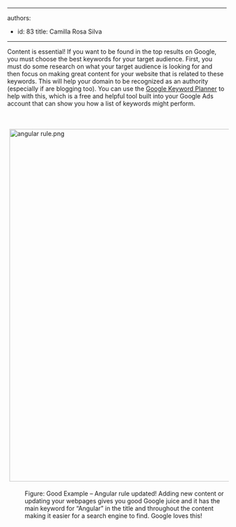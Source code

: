 

---
authors:
  - id: 83
    title: Camilla Rosa Silva
---




<span class='intro'> ​Content is essential! If you want to be found in the top results on Google, you must choose the best keywords for your target audience. First, you must do some research on what your target audience is looking for and then focus on making great content for your website that is related to these keywords. This will help your domain to be recognized as an authority (especially if are blogging too). You can use the <a href="https&#58;//ads.google.com/intl/en_au/home/tools/keyword-planner/">Google Keyword Planner</a> to help with this, which is a free and helpful tool built into your Google Ads account that can show you how a list of keywords might perform.<div><br></div><dl class="ssw15-rteElement-ImageArea"><img src="/SiteAssets/Pages/Do-you-know-that-Content-is-king/angular%20rule.png" alt="angular rule.png" style="margin&#58;5px;width&#58;808px;" /></dl><div><dd class="ssw15-rteElement-FigureGood">​​Figure&#58; Good Example – Angular rule updated! Adding new content or updating your webpages gives you good Google juice and it has the main keyword&#160;for “Angular” in the title and throughout the content making it easier for a search engine to find. Google loves this!​<br></dd></div> </span>

<p><br><br></p>


